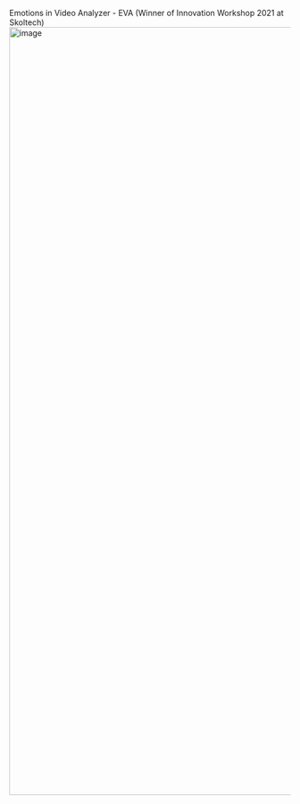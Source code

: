 Emotions in Video Analyzer - EVA (Winner of Innovation Workshop 2021 at Skoltech)
<img width="1374" alt="image" src="https://user-images.githubusercontent.com/31790676/221412226-100798b6-1c18-434f-8e52-d0644f57a13c.png">
